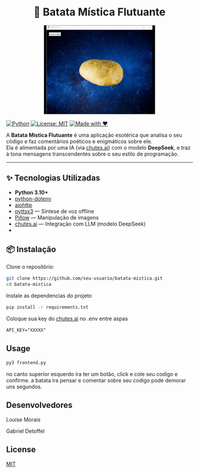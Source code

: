 <h1 align="center"> 🥔 Batata Mística Flutuante </h1>

<p align="center">
  <img src="assets/batata_gif.mp4.gif" width="300" height="240" alt="GIF da Batata Mística">
</p>

[![Python](https://img.shields.io/badge/Python-3.10+-blue?logo=python)](https://www.python.org/)
[![License: MIT](https://img.shields.io/badge/License-MIT-yellow.svg)](https://choosealicense.com/licenses/mit/)
[![Made with ♥](https://img.shields.io/badge/Made%20with-%E2%99%A5-red)](#)

A **Batata Mística Flutuante** é uma aplicação esotérica que analisa o seu código e faz comentários poéticos e enigmáticos sobre ele.  
Ela é alimentada por uma IA (via [chutes.ai](https://chutes.ai/)) com o modelo **DeepSeek**, e traz à tona mensagens transcendentes sobre o seu estilo de programação.

---

## ✨ Tecnologias Utilizadas

- **Python 3.10+**
- [python-dotenv](https://pypi.org/project/python-dotenv/)
- [aiohttp](https://pypi.org/project/aiohttp/)
- [pyttsx3](https://pypi.org/project/pyttsx3/) — Síntese de voz offline
- [Pillow](https://pypi.org/project/Pillow/) — Manipulação de imagens
- [chutes.ai](https://chutes.ai/) — Integração com LLM (modelo DeepSeek)
- 
## 📦 Instalação
Clone o repositório:
```bash
git clone https://github.com/seu-usuario/batata-mistica.git
cd batata-mistica
```

Instale as dependencias do projeto

  ```bash
  pip install -r requirements.txt
  ```

Coloque sua key do [chutes.ai](https://chutes.ai/) no .env entre aspas
```
API_KEY="XXXXX"
```

## Usage

```python
py3 frontend.py
```

no canto superior esquerdo ira ter um botão, click e cole seu codigo e confirme. a batata ira pensar e comentar sobre seu codigo pode demorar uns segundos.

## Desenvolvedores
Louise Morais

Gabriel Detoffel

## License

[MIT](https://choosealicense.com/licenses/mit/)
